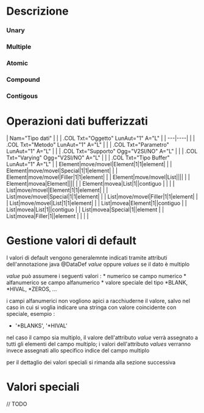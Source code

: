 # Descrizione


### Unary

### Multiple

### Atomic

### Compound

### Contigous

# Operazioni dati bufferizzati


|  Nam="Tipo dati" |
| 
| .COL Txt="Oggetto" LunAut="1" A="L" |
| ---|----|
| 
| .COL Txt="Metodo" LunAut="1" A="L" |
| 
| .COL Txt="Parametro" LunAut="1" A="L" |
| 
| .COL Txt="Supporto" Ogg="V2SI/NO" A="L" |
| 
| .COL Txt="Varying" Ogg="V2SI/NO" A="L" |
| 
| .COL Txt="Tipo Buffer" LunAut="1" A="L" |
| Element|move/movel|Element|1|1|element| |
| Element|move/movel|Special|1|1|element| |
| Element|move/movel|Filler|1|1|element| |
| Element|move/movel|List|||| |
| Element|movea|Element|||| |
| Element|movea|List|1||contiguo |
|  |
| List|move/movel|Element|1|1|element| |
| List|move/movel|Special|1|1|element| |
| List|move/movel|Filler|1|1|element| |
| List|move/movel|List|1|1|element| |
| List|movea|Element|1||contiguo |
| List|movea|List|1||contiguo |
| List|movea|Special|1||element |
| List|movea|Filler|1||element |
|  |
| 


# Gestione valori di default
I valori di default vengono generalemnte indicati tramite attributi dell'annotazione java @DataDef _value_ oppure _values_ se il dato è multiplo

_value_ può assumere i seguenti valori : 
\* numerico se campo numerico
\* alfanumerico se campo alfanumerico
\* valore speciale del tipo \*BLANK, \*HIVAL, \*ZEROS, ...

i campi alfanumerici non vogliono apici a racchiuderne il valore, salvo nel caso in cui si voglia indicare una stringa con valore coincidente con speciale, esempio : 
- '\*BLANKS', '\*HIVAL'

nel caso il campo sia multiplo, il valore dell'attributo _value_ verrà assegnato a tutti gli elementi del campo multiplo; i valori dell'attributo _values_ verranno invece assegnati allo specifico indice del campo multiplo

per il dettaglio dei valori speciali si rimanda alla sezione successiva


# Valori speciali

// TODO
